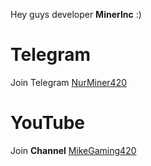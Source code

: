 Hey guys developer **MinerInc** :)
# Telegram
Join Telegram [NurMiner420](https://t.me/hkemoji23)
# YouTube
Join **Channel** [MikeGaming420](https://m.youtube.com/@MikeGaming420/featured)

